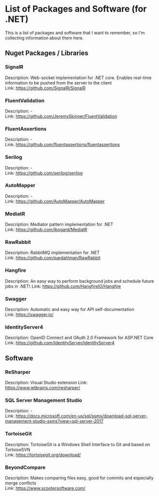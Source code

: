 # List of Packages and Software (for .NET)
This is a list of packages and software that I want to remember, so I'm collecting information about them here.

## Nuget Packages / Libraries
### SignalR
Description: Web-socket implementation for .NET core. Enables real-time information to be pushed from the server to the client\
Link: https://github.com/SignalR/SignalR

### FluentValidation
Description: - \
Link: https://github.com/JeremySkinner/FluentValidation

### FluentAssertions
Description: - \
Link: https://github.com/fluentassertions/fluentassertions

### Serilog
Description: - \
Link: https://github.com/serilog/serilog

### AutoMapper
Description: - \
Link: https://github.com/AutoMapper/AutoMapper

### MediatR
Description: Mediator pattern implementation for .NET\
Link: https://github.com/jbogard/MediatR

### RawRabbit
Description: RabbitMQ implementation for .NET\
Link: https://github.com/pardahlman/RawRabbit

### Hangfire
Description: An easy way to perform background jobs and schedule future jobs in .NET\ 
Link: https://github.com/HangfireIO/Hangfire

### Swagger
Description: Automatic and easy way for API self-documentation\
Link: https://swagger.io/

### IdentityServer4
Description: OpenID Connect and OAuth 2.0 Framework for ASP.NET Core\
Link: https://github.com/IdentityServer/IdentityServer4

## Software
### ReSharper
Description: Visual Studio extension
Link: https://www.jetbrains.com/resharper/

### SQL Server Management Studio
Description: - \
Link: https://docs.microsoft.com/en-us/sql/ssms/download-sql-server-management-studio-ssms?view=sql-server-2017

### TortoiseGit
Description: TortoiseGit is a Windows Shell Interface to Git and based on TortoiseSVN\
Link: https://tortoisegit.org/download/

### BeyondCompare
Description: Makes comparing files easy, good for commits and especially merge conflicts\
Link: https://www.scootersoftware.com/
